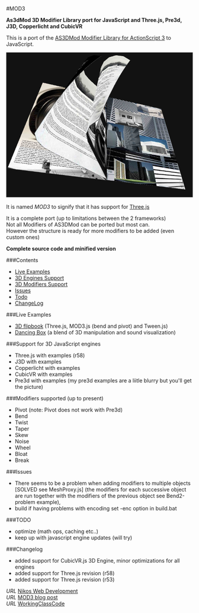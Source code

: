 #MOD3 

__As3dMod 3D Modifier Library port for JavaScript and Three.js, Pre3d, J3D, Copperlicht and CubicVR__

This is a port of the [AS3DMod Modifier Library for ActionScript 3](http://code.google.com/p/as3dmod/) to JavaScript.  

[![MOD3.js](/examples/flipbook3/assets/flipbook2.png)](http://foo123.github.com/examples/flipbook3/)

It is named *MOD3* to signify that it has support for [Three.js](https://github.com/mrdoob/three.js/)

It is a complete port (up to limitations between the 2 frameworks)  
Not all Modifiers of AS3DMod can be ported but most can.  
However the structure is ready for more modifiers to be added (even custom ones)

__Complete source code and minified version__

###Contents

* [Live Examples](#live-examples)
* [3D Engines Support](#support-for-3d-javascript-engines)
* [3D Modifiers Support](#modifiers-supported-up-to-present)
* [Issues](#issues)
* [Todo](#todo)
* [ChangeLog](#changelog)


###Live Examples

* [3D flipbook](http://foo123.github.com/examples/flipbook3/) (Three.js, MOD3.js (bend and pivot) and Tween.js)
* [Dancing Box](http://foo123.github.com/examples/dancing-box/)  (a blend of 3D manipulation and sound visualization)


###Support for 3D JavaScript engines
* Three.js with examples (r58)
* J3D with examples
* Copperlicht with examples
* CubicVR with examples
* Pre3d with examples (my pre3d examples are a liitle blurry but you'll get the picture)



###Modifiers supported (up to present)  
* Pivot (note: Pivot does not work with Pre3d)  
* Bend
* Twist
* Taper
* Skew
* Noise
* Wheel
* Bloat
* Break



###Issues
* There seems to be a problem when adding modifiers to multiple objects [SOLVED see MeshProxy.js]
(the modifiers for each successive object are run together with the modifiers of the previous object see Bend2-problem example), 
* build if having problems with encoding set -enc option in build.bat  


###TODO
* optimize (math ops, caching etc..)
* keep up with javascript engine updates (will try)

  

###Changelog
* added support for CubicVR.js 3D Engine, minor optimizations for all engines
* added support for Three.js revision (r58)
* added support for Three.js revision (r53)


*URL* [Nikos Web Development](http://nikos-web-development.netai.net/ "Nikos Web Development")  
*URL* [MOD3 blog post](http://nikos-web-development.netai.net/blog/mod3-a-javascript-port-of-as3mod-for-three-js/ "MOD3 blog post")  
*URL* [WorkingClassCode](http://workingclasscode.uphero.com/ "Working Class Code")  
